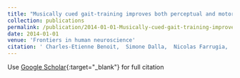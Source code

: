 ```yaml
---
title: "Musically cued gait-training improves both perceptual and motor timing in Parkinson’s disease"
collection: publications
permalink: /publication/2014-01-01-Musically-cued-gait-training-improves-both-perceptual-and-motor-timing-in-Parkinsons-disease
date: 2014-01-01
venue: 'Frontiers in human neuroscience'
citation: ' Charles-Etienne Benoit,  Simone Dalla,  Nicolas Farrugia,  Hellmuth Obrig,  Stefan Mainka,  Sonja Kotz, &quot;Musically cued gait-training improves both perceptual and motor timing in Parkinson’s disease.&quot; Frontiers in human neuroscience, 2014.'
---
```

Use [Google Scholar](https://scholar.google.com/scholar?q=Musically+cued+gait+training+improves+both+perceptual+and+motor+timing+in+Parkinson’s+disease){:target="_blank"} for full citation